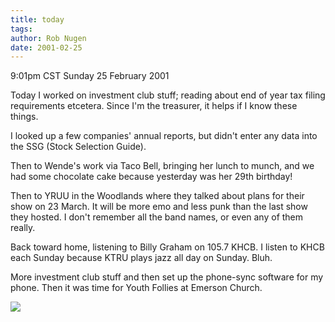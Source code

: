 ```yaml
---
title: today
tags: 
author: Rob Nugen
date: 2001-02-25
---
```


<title>Today</title>
<p class=date>9:01pm CST Sunday 25 February 2001</p>

<p>Today I worked on investment club stuff; reading about end of year
tax filing requirements etcetera.  Since I'm the treasurer, it helps
if I know these things.</p>

<p>I looked up a few companies' annual reports, but didn't enter any
data into the SSG (Stock Selection Guide).</p>

<p>Then to Wende's work via Taco Bell, bringing her lunch to munch,
and we had some chocolate cake because yesterday was her 29th
birthday!</p>

<p>Then to YRUU in the Woodlands where they talked about plans for
their show on 23 March.  It will be more emo and less punk than the
last show they hosted.  I don't remember all the band names, or even
any of them really.</p>

<p>Back toward home, listening to Billy Graham on 105.7 KHCB.  I
listen to KHCB each Sunday because KTRU plays jazz all day on Sunday.
Bluh.</p>

<p>More investment club stuff and then set up the phone-sync software
for my phone.  Then it was time for Youth Follies at Emerson Church. </p>

<p><img src='/images/rob/wL-ROB.gif'/></p>

